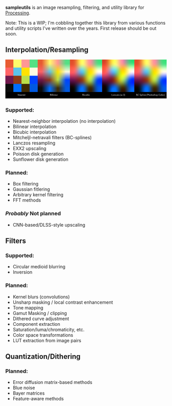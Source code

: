 **sampleutils** is an image resampling, filtering, and utility library for [Processing](https://processing.org/).

Note: This is a WIP; I'm cobbling together this library from various functions and utility scripts I've written over the years. First release should be out soon.

## Interpolation/Resampling
![interpolation example](examples/sampleutils_interpolation/interpolation_example_output.png)
### Supported:
* Nearest-neighbor interpolation (no interpolation)
* Bilinear interpolation
* Bicubic interpolation
* Mitcheljl-netravali filters (BC-splines)
* Lanczos resampling
* EXX2 upscaling
* Poisson disk generation
* Sunflower disk generation
### Planned:
* Box filtering
* Gaussian fitlering
* Arbitrary kernel filtering
* FFT methods
### *Probably* Not planned
* CNN-based/DLSS-style upscaling

## Filters
### Supported:
* Circular medioid blurring
* Inversion
### Planned:
* Kernel blurs (convolutions)
* Unsharp masking / local contrast enhancement
* Tone mapping
* Gamut Masking / clipping
* Dithered curve adjustment
* Component extraction
* Saturation/luma/chromaticity, etc.
* Color space transformations
* LUT extraction from image pairs

## Quantization/Dithering
### Planned:
* Error diffusion matrix-based methods
* Blue noise
* Bayer matrices
* Feature-aware methods


